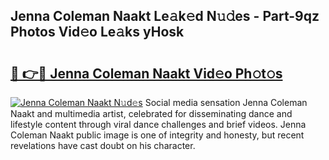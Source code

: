 ## Jenna Coleman Naakt Le𝚊k𝚎d N𝚞𝚍es - Part-9qz Photos Vid𝚎o Le𝚊ks yHosk

# <h2><a href="http://fbatvu.evod.top/?m=Jenna+Coleman+Naakt">🔗 👉🔴 Jenna Coleman Naakt Vid𝚎o Ph𝚘t𝚘s</a></h2>

[![Jenna Coleman Naakt N𝚞d𝚎s](https://i.imgur.com/8V9OHl7.gif)](http://fbatvu.evod.top/?m=Jenna+Coleman+Naakt)
Social media sensation Jenna Coleman Naakt and multimedia artist, celebrated for disseminating dance and lifestyle content through viral dance challenges and brief videos. Jenna Coleman Naakt public image is one of integrity and honesty, but recent revelations have cast doubt on his character. 
